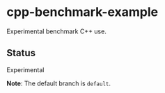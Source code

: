 # cpp-benchmark-example
Experimental benchmark C++ use.

## Status
Experimental

**Note**: The default branch is `default`.
